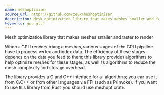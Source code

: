 ```yaml
---
name: meshoptimizer
source_url: https://github.com/zeux/meshoptimizer
description: Mesh optimization library that makes meshes smaller and faster to render
keywords: gpu gtlf
---
```


Mesh optimization library that makes meshes smaller and faster to render

When a GPU renders triangle meshes, various stages of the GPU pipeline have to process vertex and index data. The efficiency of these stages depends on the data you feed to them; this library provides algorithms to help optimize meshes for these stages, as well as algorithms to reduce the mesh complexity and storage overhead.

The library provides a C and C++ interface for all algorithms; you can use it from C/C++ or from other languages via FFI (such as P/Invoke). If you want to use this library from Rust, you should use meshopt crate.

